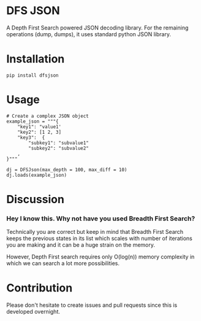 # DFS JSON
A Depth First Search powered JSON decoding library. For the remaining operations (dump, dumps), it uses standard python JSON library.

# Installation
```
pip install dfsjson
```

# Usage

```
# Create a complex JSON object
example_json = """{
    "key1": "value1'
    "key2": [1 2, 3]
    "key3":  {
        "subkey1": "subvalue1"
        "subkey2": "subvalue2"
    ,
}"""

dj = DFSJson(max_depth = 100, max_diff = 10)
dj.loads(example_json)

```

# Discussion
### Hey I know this. Why not have you used Breadth First Search?
Technically you are correct but keep in mind that Breadth First Search keeps the previous states in its list which 
scales with number of iterations you are making and it can be a huge strain on the memory.

However, Depth First search requires only O(log(n)) memory complexity in which we can search a lot more possibilities.

# Contribution
Please don't hesitate to create issues and pull requests since this is developed overnight.

